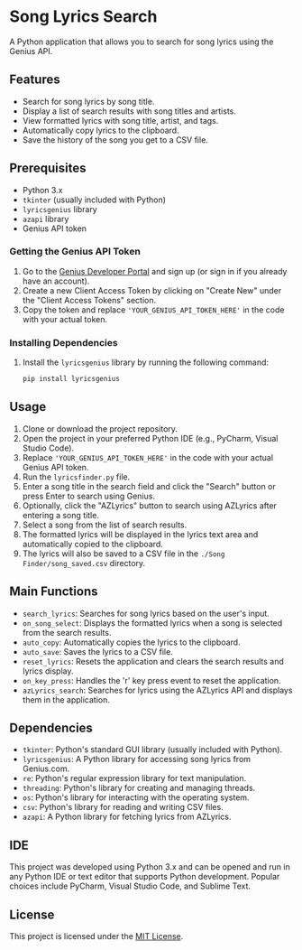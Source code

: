 # Song Lyrics Search

A Python application that allows you to search for song lyrics using the Genius API.

## Features

- Search for song lyrics by song title.
- Display a list of search results with song titles and artists.
- View formatted lyrics with song title, artist, and tags.
- Automatically copy lyrics to the clipboard.
- Save the history of the song you get to a CSV file.

## Prerequisites

- Python 3.x
- `tkinter` (usually included with Python)
- `lyricsgenius` library
- `azapi` library
- Genius API token

### Getting the Genius API Token

1. Go to the [Genius Developer Portal](https://genius.com/developers) and sign up (or sign in if you already have an account).
2. Create a new Client Access Token by clicking on "Create New" under the "Client Access Tokens" section.
3. Copy the token and replace `'YOUR_GENIUS_API_TOKEN_HERE'` in the code with your actual token.

### Installing Dependencies

1. Install the `lyricsgenius` library by running the following command:
   ```bash
   pip install lyricsgenius

## Usage

1. Clone or download the project repository.
2. Open the project in your preferred Python IDE (e.g., PyCharm, Visual Studio Code).
3. Replace `'YOUR_GENIUS_API_TOKEN_HERE'` in the code with your actual Genius API token.
4. Run the `lyricsfinder.py` file.
5. Enter a song title in the search field and click the "Search" button or press Enter to search using Genius.
6. Optionally, click the "AZLyrics" button to search using AZLyrics after entering a song title.
7. Select a song from the list of search results.
8. The formatted lyrics will be displayed in the lyrics text area and automatically copied to the clipboard.
9. The lyrics will also be saved to a CSV file in the `./Song Finder/song_saved.csv` directory.

## Main Functions

- `search_lyrics`: Searches for song lyrics based on the user's input.
- `on_song_select`: Displays the formatted lyrics when a song is selected from the search results.
- `auto_copy`: Automatically copies the lyrics to the clipboard.
- `auto_save`: Saves the lyrics to a CSV file.
- `reset_lyrics`: Resets the application and clears the search results and lyrics display.
- `on_key_press`: Handles the 'r' key press event to reset the application.
- `azLyrics_search`: Searches for lyrics using the AZLyrics API and displays them in the application.

## Dependencies

- `tkinter`: Python's standard GUI library (usually included with Python).
- `lyricsgenius`: A Python library for accessing song lyrics from Genius.com.
- `re`: Python's regular expression library for text manipulation.
- `threading`: Python's library for creating and managing threads.
- `os`: Python's library for interacting with the operating system.
- `csv`: Python's library for reading and writing CSV files.
- `azapi`: A Python library for fetching lyrics from AZLyrics.

## IDE

This project was developed using Python 3.x and can be opened and run in any Python IDE or text editor that supports Python development. Popular choices include PyCharm, Visual Studio Code, and Sublime Text.

## License

This project is licensed under the [MIT License](LICENSE).
